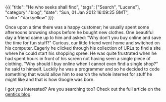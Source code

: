 {{{
  "title": "He who seeks shall find",
  "tags": ["Search", "Lucene"],
  "category":"blog",
  "date": "Sun, 01 Jan 2012 16:09:25 GMT",
  "color":"darkyellow"
}}}

Once upon a time there was a happy customer; he usually spent some afternoons browsing shops before he bought new clothes. One beautiful day a friend came up to him and asked: "Why don't you buy online and save the time for fun stuff?" Curious, our little friend went home and switched on his computer. Eagerly he clicked through his collection of URLs to find a site where he could start his shopping spree. He was quite frustrated when he had spent hours in front of his screen not having seen a single piece of clothing. "Why should I buy online when I cannot even find a single shop?" he said to himself. Luckily he was a programmer and so he decided to code something that would allow him to search the whole internet for stuff he might like and that is how Google was born.
<!--more-->
I got you interested? Are you searching too? Check out the full article on the [gentics blog](http://www.gentics.com/Portal.Node/blog-detail/gentics/postings/misc/He-who-seeks-shall-find.en.html).